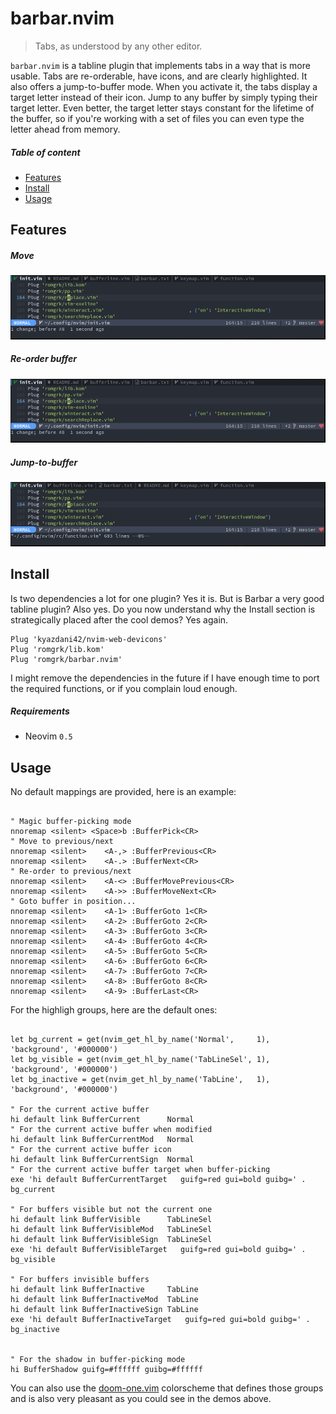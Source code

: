 
# barbar.nvim

> Tabs, as understood by any other editor.

`barbar.nvim` is a tabline plugin that implements tabs in a way that is more
usable. Tabs are re-orderable, have icons, and are clearly highlighted. It also
offers a jump-to-buffer mode. When you activate it, the tabs display a target
letter instead of their icon. Jump to any buffer by simply typing their target
letter. Even better, the target letter stays constant for the lifetime of the
buffer, so if you're working with a set of files you can even type the letter
ahead from memory.

##### Table of content
 - [Features](#features)
 - [Install](#install)
 - [Usage](#usage)

## Features

##### Move

![move](./static/move.gif)

##### Re-order buffer

![reorder](./static/reorder.gif)

##### Jump-to-buffer

![jump](./static/jump.gif)

## Install

Is two dependencies a lot for one plugin? Yes it is. But is Barbar a very good
tabline plugin? Also yes. Do you now understand why the Install section is
strategically placed after the cool demos? Yes again.

```vim
Plug 'kyazdani42/nvim-web-devicons'
Plug 'romgrk/lib.kom'
Plug 'romgrk/barbar.nvim'
```

I might remove the dependencies in the future if I have enough time to port the
required functions, or if you complain loud enough.

##### Requirements
 - Neovim `0.5`

## Usage

No default mappings are provided, here is an example:
```vim

" Magic buffer-picking mode
nnoremap <silent> <Space>b :BufferPick<CR>
" Move to previous/next
nnoremap <silent>    <A-,> :BufferPrevious<CR>
nnoremap <silent>    <A-.> :BufferNext<CR>
" Re-order to previous/next
nnoremap <silent>    <A-<> :BufferMovePrevious<CR>
nnoremap <silent>    <A->> :BufferMoveNext<CR>
" Goto buffer in position...
nnoremap <silent>    <A-1> :BufferGoto 1<CR>
nnoremap <silent>    <A-2> :BufferGoto 2<CR>
nnoremap <silent>    <A-3> :BufferGoto 3<CR>
nnoremap <silent>    <A-4> :BufferGoto 4<CR>
nnoremap <silent>    <A-5> :BufferGoto 5<CR>
nnoremap <silent>    <A-6> :BufferGoto 6<CR>
nnoremap <silent>    <A-7> :BufferGoto 7<CR>
nnoremap <silent>    <A-8> :BufferGoto 8<CR>
nnoremap <silent>    <A-9> :BufferLast<CR>

```

For the highligh groups, here are the default ones:
```vim

let bg_current = get(nvim_get_hl_by_name('Normal',     1), 'background', '#000000')
let bg_visible = get(nvim_get_hl_by_name('TabLineSel', 1), 'background', '#000000')
let bg_inactive = get(nvim_get_hl_by_name('TabLine',   1), 'background', '#000000')

" For the current active buffer
hi default link BufferCurrent      Normal
" For the current active buffer when modified
hi default link BufferCurrentMod   Normal
" For the current active buffer icon
hi default link BufferCurrentSign  Normal
" For the current active buffer target when buffer-picking
exe 'hi default BufferCurrentTarget   guifg=red gui=bold guibg=' . bg_current

" For buffers visible but not the current one
hi default link BufferVisible      TabLineSel
hi default link BufferVisibleMod   TabLineSel
hi default link BufferVisibleSign  TabLineSel
exe 'hi default BufferVisibleTarget   guifg=red gui=bold guibg=' . bg_visible

" For buffers invisible buffers
hi default link BufferInactive     TabLine
hi default link BufferInactiveMod  TabLine
hi default link BufferInactiveSign TabLine
exe 'hi default BufferInactiveTarget   guifg=red gui=bold guibg=' . bg_inactive


" For the shadow in buffer-picking mode
hi BufferShadow guifg=#ffffff guibg=#ffffff
```

You can also use the [doom-one.vim](https://github.com/romgrk/doom-one.vim)
colorscheme that defines those groups and is also very pleasant as you could see
in the demos above.

